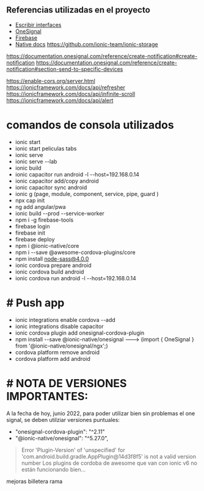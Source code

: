 ## Referencias utilizadas en el proyecto
* [Escribir interfaces](https://app.quicktype.io/)
* [OneSignal](https://app.onesignal.com/apps/56036cdd-f2d4-4adb-92db-45b04052dd94)
* [Firebase](https://console.firebase.google.com/u/0/project/ionic-pushapp-19f27/settings/cloudmessaging?hl=es-419)
* [Native docs](https://ionicframework.com/docs/v3/native/onesignal/)
https://github.com/ionic-team/ionic-storage

https://documentation.onesignal.com/reference/create-notification#create-notification
https://documentation.onesignal.com/reference/create-notification#section-send-to-specific-devices

https://enable-cors.org/server.html
https://ionicframework.com/docs/api/refresher
https://ionicframework.com/docs/api/infinite-scroll
https://ionicframework.com/docs/api/alert

 
# comandos de consola utilizados
* ionic start
* ionic start peliculas tabs
* ionic serve
* ionic serve --lab
* ionic build
* ionic capacitor run android -l --host=192.168.0.14
* ionic capacitor add/copy android
* ionic capacitor sync android
* ionic g (page, module, component, service, pipe, guard )
* npx cap init
* ng add angular/pwa
* ionic build --prod --service-worker
* npm i -g firebase-tools
* firebase login
* firebase init
* firebase deploy
* npm i @ionic-native/core
* npm i --save @awesome-cordova-plugins/core
* npm install node-sass@4.0.0
* ionic cordova prepare android
* ionic cordova build android
* ionic cordova run android -l --host=192.168.0.14

# # Push app
* ionic integrations enable cordova --add
* ionic integrations disable capacitor
* ionic cordova plugin add onesignal-cordova-plugin
* npm install --save @ionic-native/onesignal   ---> (import { OneSignal } from '@ionic-native/onesignal/ngx';)
* cordova platform remove android
* cordova platform add android



# # NOTA DE VERSIONES IMPORTANTES:
A la fecha de hoy, junio 2022, para poder utilizar bien sin problemas el one signal, se deben utilziar versiones puntuales:
*  "onesignal-cordova-plugin": "^2.11"
*  "@ionic-native/onesignal": "^5.27.0",

> Error 'Plugin-Version' of 'unspecified' for 'com.android.build.gradle.AppPlugin@14d3f8f5' is not a valid version number
> Los plugins  de cordoba de awesome que van con ionic v6 no están funcionando bien...

mejoras billetera rama
